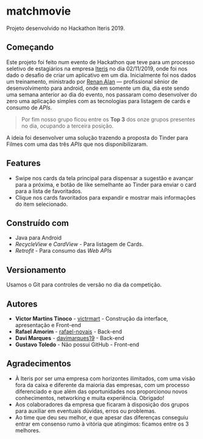 # matchmovie

Projeto desenvolvido no Hackathon Iteris 2019.

## Começando
Este projeto foi feito num evento de Hackathon que teve para um processo seletivo de estagiários na empresa [Iteris](https://www.iteris.com.br/) no dia 02/11/2019, onde foi nos dado o desafio de criar um aplicativo em um dia. Inicialmente foi nos dados um treinamento, ministrado por [Renan Alan](https://github.com/renanalan/) — profissional sênior de desenvolvimento para android, onde em somente um dia, dia este sendo uma semana anterior ao dia do evento, nos passaram como desenvolver do zero uma aplicação simples com as tecnologias para listagem de cards e consumo de *APIs*.

> Por fim nosso grupo ficou entre os **Top 3** dos onze grupos presentes no dia, ocupando a terceira posição.

 A ideia foi desenvolver uma solução trazendo a proposta do Tinder para Filmes com uma das três *APIs* que nos disponibilizaram. 

## Features
- Swipe nos cards da tela principal para dispensar a sugestão e avançar para a próxima, e botão de like semelhante ao Tinder para enviar o card para a lista de favoritados.
- Clique nos cards favoritados para expandir e mostrar mais informações do item selecionado.

## Construído com
- Java para Android
- *RecycleView* e *CardView* - Para listagem de Cards.
- *Retrofit* - Para consumo das *Web APIs*

## Versionamento
Usamos o Git para controles de versão no dia da competição. 

## Autores
- **Victor Martins Tinoco** - [victrmart](https://github.com/victrmart/) - Construção da interface, apresentação e Front-end
- **Rafael Amorim** - [rafael-novais](https://github.com/rafael-novais/) - Back-end
- **Davi Marques** - [davimarques19](https://github.com/davimarques19/) - Back-end
- **Gustavo Toledo** - Não possui GitHub - Front-end

## Agradecimentos
- À Iteris por ser uma empresa com horizontes ilimitados, com uma visão fora da caixa e diferente da maioria das empresas, com um processo diferenciado e que além das oportunidades nos proporcionou novos conhecimentos, networking e muita experiência. Obrigado!
- Aos colaboradores da empresa que ficaram à disposição dos grupos para auxiliar em eventuais dúvidas, erros ou problemas.
- Ao time que deu seu melhor, e que apesar das diferenças conseguiu entrar em consenso rumo à vitória que atingimos: ficamos entre os 3 melhores. 
